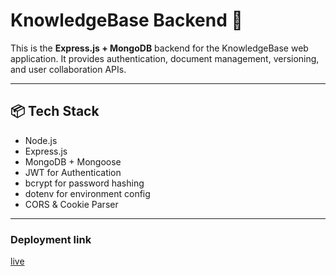 # KnowledgeBase Backend 🧠

This is the **Express.js + MongoDB** backend for the KnowledgeBase web application. It provides authentication, document management, versioning, and user collaboration APIs.

---

## 📦 Tech Stack

- Node.js
- Express.js
- MongoDB + Mongoose
- JWT for Authentication
- bcrypt for password hashing
- dotenv for environment config
- CORS & Cookie Parser

---

### Deployment link 
[live](https://knowledgebase-platform-backend-4.onrender.com)